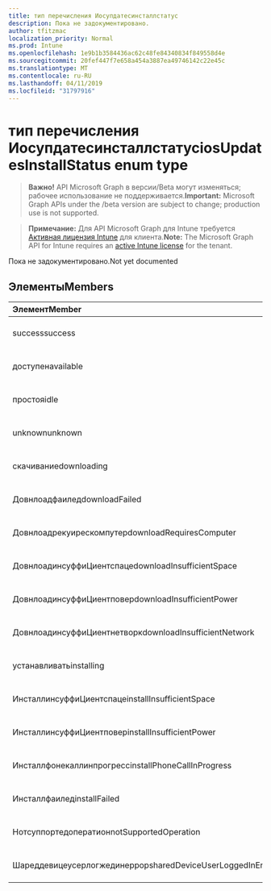 ```yaml
---
title: тип перечисления Иосупдатесинсталлстатус
description: Пока не задокументировано.
author: tfitzmac
localization_priority: Normal
ms.prod: Intune
ms.openlocfilehash: 1e9b1b3584436ac62c48fe84340834f849558d4e
ms.sourcegitcommit: 20fef447f7e658a454a3887ea49746142c22e45c
ms.translationtype: MT
ms.contentlocale: ru-RU
ms.lasthandoff: 04/11/2019
ms.locfileid: "31797916"
---
```

# <a name="iosupdatesinstallstatus-enum-type"></a><span data-ttu-id="41fdb-103">тип перечисления Иосупдатесинсталлстатус</span><span class="sxs-lookup"><span data-stu-id="41fdb-103">iosUpdatesInstallStatus enum type</span></span>

> <span data-ttu-id="41fdb-104">**Важно!** API Microsoft Graph в версии/Beta могут изменяться; рабочее использование не поддерживается.</span><span class="sxs-lookup"><span data-stu-id="41fdb-104">**Important:** Microsoft Graph APIs under the /beta version are subject to change; production use is not supported.</span></span>

> <span data-ttu-id="41fdb-105">**Примечание:** Для API Microsoft Graph для Intune требуется [Активная лицензия Intune](https://go.microsoft.com/fwlink/?linkid=839381) для клиента.</span><span class="sxs-lookup"><span data-stu-id="41fdb-105">**Note:** The Microsoft Graph API for Intune requires an [active Intune license](https://go.microsoft.com/fwlink/?linkid=839381) for the tenant.</span></span>

<span data-ttu-id="41fdb-106">Пока не задокументировано.</span><span class="sxs-lookup"><span data-stu-id="41fdb-106">Not yet documented</span></span>

## <a name="members"></a><span data-ttu-id="41fdb-107">Элементы</span><span class="sxs-lookup"><span data-stu-id="41fdb-107">Members</span></span>
|<span data-ttu-id="41fdb-108">Элемент</span><span class="sxs-lookup"><span data-stu-id="41fdb-108">Member</span></span>|<span data-ttu-id="41fdb-109">Значение</span><span class="sxs-lookup"><span data-stu-id="41fdb-109">Value</span></span>|<span data-ttu-id="41fdb-110">Описание</span><span class="sxs-lookup"><span data-stu-id="41fdb-110">Description</span></span>|
|:---|:---|:---|
|<span data-ttu-id="41fdb-111">success</span><span class="sxs-lookup"><span data-stu-id="41fdb-111">success</span></span>|<span data-ttu-id="41fdb-112">нуль</span><span class="sxs-lookup"><span data-stu-id="41fdb-112">0</span></span>|<span data-ttu-id="41fdb-113">Пока не задокументировано.</span><span class="sxs-lookup"><span data-stu-id="41fdb-113">Not yet documented</span></span>|
|<span data-ttu-id="41fdb-114">доступен</span><span class="sxs-lookup"><span data-stu-id="41fdb-114">available</span></span>|<span data-ttu-id="41fdb-115">1,1</span><span class="sxs-lookup"><span data-stu-id="41fdb-115">1</span></span>|<span data-ttu-id="41fdb-116">Пока не задокументировано.</span><span class="sxs-lookup"><span data-stu-id="41fdb-116">Not yet documented</span></span>|
|<span data-ttu-id="41fdb-117">простоя</span><span class="sxs-lookup"><span data-stu-id="41fdb-117">idle</span></span>|<span data-ttu-id="41fdb-118">2</span><span class="sxs-lookup"><span data-stu-id="41fdb-118">2</span></span>|<span data-ttu-id="41fdb-119">Пока не задокументировано.</span><span class="sxs-lookup"><span data-stu-id="41fdb-119">Not yet documented</span></span>|
|<span data-ttu-id="41fdb-120">unknown</span><span class="sxs-lookup"><span data-stu-id="41fdb-120">unknown</span></span>|<span data-ttu-id="41fdb-121">4</span><span class="sxs-lookup"><span data-stu-id="41fdb-121">3</span></span>|<span data-ttu-id="41fdb-122">Пока не задокументировано.</span><span class="sxs-lookup"><span data-stu-id="41fdb-122">Not yet documented</span></span>|
|<span data-ttu-id="41fdb-123">скачивание</span><span class="sxs-lookup"><span data-stu-id="41fdb-123">downloading</span></span>|<span data-ttu-id="41fdb-124">— 2016330712</span><span class="sxs-lookup"><span data-stu-id="41fdb-124">-2016330712</span></span>|<span data-ttu-id="41fdb-125">Пока не задокументировано.</span><span class="sxs-lookup"><span data-stu-id="41fdb-125">Not yet documented</span></span>|
|<span data-ttu-id="41fdb-126">Довнлоадфаилед</span><span class="sxs-lookup"><span data-stu-id="41fdb-126">downloadFailed</span></span>|<span data-ttu-id="41fdb-127">— 2016330711</span><span class="sxs-lookup"><span data-stu-id="41fdb-127">-2016330711</span></span>|<span data-ttu-id="41fdb-128">Пока не задокументировано.</span><span class="sxs-lookup"><span data-stu-id="41fdb-128">Not yet documented</span></span>|
|<span data-ttu-id="41fdb-129">Довнлоадрекуирескомпутер</span><span class="sxs-lookup"><span data-stu-id="41fdb-129">downloadRequiresComputer</span></span>|<span data-ttu-id="41fdb-130">— 2016330710</span><span class="sxs-lookup"><span data-stu-id="41fdb-130">-2016330710</span></span>|<span data-ttu-id="41fdb-131">Пока не задокументировано.</span><span class="sxs-lookup"><span data-stu-id="41fdb-131">Not yet documented</span></span>|
|<span data-ttu-id="41fdb-132">ДовнлоадинсуффиЦиентспаце</span><span class="sxs-lookup"><span data-stu-id="41fdb-132">downloadInsufficientSpace</span></span>|<span data-ttu-id="41fdb-133">— 2016330709</span><span class="sxs-lookup"><span data-stu-id="41fdb-133">-2016330709</span></span>|<span data-ttu-id="41fdb-134">Пока не задокументировано.</span><span class="sxs-lookup"><span data-stu-id="41fdb-134">Not yet documented</span></span>|
|<span data-ttu-id="41fdb-135">ДовнлоадинсуффиЦиентповер</span><span class="sxs-lookup"><span data-stu-id="41fdb-135">downloadInsufficientPower</span></span>|<span data-ttu-id="41fdb-136">— 2016330708</span><span class="sxs-lookup"><span data-stu-id="41fdb-136">-2016330708</span></span>|<span data-ttu-id="41fdb-137">Пока не задокументировано.</span><span class="sxs-lookup"><span data-stu-id="41fdb-137">Not yet documented</span></span>|
|<span data-ttu-id="41fdb-138">ДовнлоадинсуффиЦиентнетворк</span><span class="sxs-lookup"><span data-stu-id="41fdb-138">downloadInsufficientNetwork</span></span>|<span data-ttu-id="41fdb-139">— 2016330707</span><span class="sxs-lookup"><span data-stu-id="41fdb-139">-2016330707</span></span>|<span data-ttu-id="41fdb-140">Пока не задокументировано.</span><span class="sxs-lookup"><span data-stu-id="41fdb-140">Not yet documented</span></span>|
|<span data-ttu-id="41fdb-141">устанавливать</span><span class="sxs-lookup"><span data-stu-id="41fdb-141">installing</span></span>|<span data-ttu-id="41fdb-142">— 2016330706</span><span class="sxs-lookup"><span data-stu-id="41fdb-142">-2016330706</span></span>|<span data-ttu-id="41fdb-143">Пока не задокументировано.</span><span class="sxs-lookup"><span data-stu-id="41fdb-143">Not yet documented</span></span>|
|<span data-ttu-id="41fdb-144">ИнсталлинсуффиЦиентспаце</span><span class="sxs-lookup"><span data-stu-id="41fdb-144">installInsufficientSpace</span></span>|<span data-ttu-id="41fdb-145">— 2016330705</span><span class="sxs-lookup"><span data-stu-id="41fdb-145">-2016330705</span></span>|<span data-ttu-id="41fdb-146">Пока не задокументировано.</span><span class="sxs-lookup"><span data-stu-id="41fdb-146">Not yet documented</span></span>|
|<span data-ttu-id="41fdb-147">ИнсталлинсуффиЦиентповер</span><span class="sxs-lookup"><span data-stu-id="41fdb-147">installInsufficientPower</span></span>|<span data-ttu-id="41fdb-148">— 2016330704</span><span class="sxs-lookup"><span data-stu-id="41fdb-148">-2016330704</span></span>|<span data-ttu-id="41fdb-149">Пока не задокументировано.</span><span class="sxs-lookup"><span data-stu-id="41fdb-149">Not yet documented</span></span>|
|<span data-ttu-id="41fdb-150">Инсталлфонекаллинпрогресс</span><span class="sxs-lookup"><span data-stu-id="41fdb-150">installPhoneCallInProgress</span></span>|<span data-ttu-id="41fdb-151">— 2016330703</span><span class="sxs-lookup"><span data-stu-id="41fdb-151">-2016330703</span></span>|<span data-ttu-id="41fdb-152">Пока не задокументировано.</span><span class="sxs-lookup"><span data-stu-id="41fdb-152">Not yet documented</span></span>|
|<span data-ttu-id="41fdb-153">Инсталлфаилед</span><span class="sxs-lookup"><span data-stu-id="41fdb-153">installFailed</span></span>|<span data-ttu-id="41fdb-154">— 2016330702</span><span class="sxs-lookup"><span data-stu-id="41fdb-154">-2016330702</span></span>|<span data-ttu-id="41fdb-155">Пока не задокументировано.</span><span class="sxs-lookup"><span data-stu-id="41fdb-155">Not yet documented</span></span>|
|<span data-ttu-id="41fdb-156">Нотсуппортедоператион</span><span class="sxs-lookup"><span data-stu-id="41fdb-156">notSupportedOperation</span></span>|<span data-ttu-id="41fdb-157">— 2016330701</span><span class="sxs-lookup"><span data-stu-id="41fdb-157">-2016330701</span></span>|<span data-ttu-id="41fdb-158">Пока не задокументировано.</span><span class="sxs-lookup"><span data-stu-id="41fdb-158">Not yet documented</span></span>|
|<span data-ttu-id="41fdb-159">Шареддевицеусерлогжединеррор</span><span class="sxs-lookup"><span data-stu-id="41fdb-159">sharedDeviceUserLoggedInError</span></span>|<span data-ttu-id="41fdb-160">— 2016330699</span><span class="sxs-lookup"><span data-stu-id="41fdb-160">-2016330699</span></span>|<span data-ttu-id="41fdb-161">Пока не задокументировано.</span><span class="sxs-lookup"><span data-stu-id="41fdb-161">Not yet documented</span></span>|





